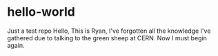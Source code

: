 # hello-world
Just a test repo
Hello,
This is Ryan, I've forgotten all the knowledge I've gathered due to talking to the green sheep at CERN. Now I must begin again.
